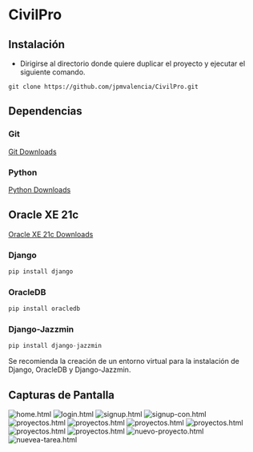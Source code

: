 # CivilPro

## Instalación
* Dirigirse al directorio donde quiere duplicar el proyecto y ejecutar el siguiente comando.
```git
git clone https://github.com/jpmvalencia/CivilPro.git
```

## Dependencias
### Git
[Git Downloads](https://git-scm.com/downloads/ "Git Downloads")

### Python
[Python Downloads](https://www.python.org/ftp/python/3.12.4/python-3.12.4-amd64.exe "Python Downlaods")

## Oracle XE 21c
[Oracle XE 21c Downloads](https://www.oracle.com/database/technologies/xe-downloads.html "Oracle XE 21c Downlaods")

### Django
```python
pip install django
```

### OracleDB
```python
pip install oracledb
```

### Django-Jazzmin
```python
pip install django-jazzmin
```

Se recomienda la creación de un entorno virtual para la instalación de Django, OracleDB y Django-Jazzmin.

## Capturas de Pantalla
![home.html](https://github.com/jpmvalencia/CivilPro/assets/129212252/6dc4f265-0136-4091-afb3-2f3acf84536f)
![login.html](https://github.com/jpmvalencia/CivilPro/assets/129212252/44e121d5-4654-4c65-91e2-cf4846713c55)
![signup.html](https://github.com/jpmvalencia/CivilPro/assets/129212252/4de91eda-667f-4588-b71d-b26334bc63bd)
![signup-con.html](https://github.com/jpmvalencia/CivilPro/assets/129212252/560ac4bc-837f-4ec7-a759-c3b9fa05c98f)
![proyectos.html](https://github.com/jpmvalencia/CivilPro/assets/129212252/feb5081c-fe3f-46ff-bcbc-71c098c04756)
![proyectos.html](https://github.com/jpmvalencia/CivilPro/assets/129212252/b00e33e3-ab23-4481-ba3c-e9c9fe81a84d)
![proyectos.html](https://github.com/jpmvalencia/CivilPro/assets/129212252/4426f449-e261-4fb7-88b0-bd37d7a4ac34)
![proyectos.html](https://github.com/jpmvalencia/CivilPro/assets/129212252/98a05039-ea44-4d9f-9e7d-755523f15f66)
![proyectos.html](https://github.com/jpmvalencia/CivilPro/assets/129212252/f9299b81-4fdf-45e8-b373-45bff41f5c63)
![proyectos.html](https://github.com/jpmvalencia/CivilPro/assets/129212252/2f7af79e-adbe-4d49-9d98-6607ac4ac46f)
![nuevo-proyecto.html](https://github.com/jpmvalencia/CivilPro/assets/129212252/52e7a50d-1d32-4c56-987e-ff9e9a686fe5)
![nuevea-tarea.html](https://github.com/jpmvalencia/CivilPro/assets/129212252/e8ff8b89-e1cc-49b8-bab1-8db4bda3d7b8)
